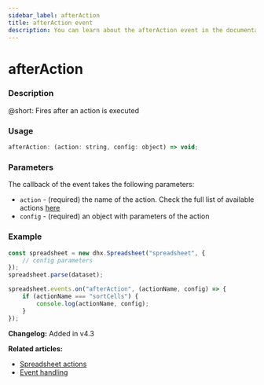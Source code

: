 ```yaml
---
sidebar_label: afterAction
title: afterAction event
description: You can learn about the afterAction event in the documentation of the DHTMLX JavaScript Spreadsheet library. Browse developer guides and API reference, try out code examples and live demos, and download a free 30-day evaluation version of DHTMLX Spreadsheet.
---
```


# afterAction

### Description

@short: Fires after an action is executed

### Usage

~~~jsx
afterAction: (action: string, config: object) => void;
~~~

### Parameters

The callback of the event takes the following parameters:

- `action` - (required) the name of the action. Check the full list of available actions [here](api/overview/actions_overview.md#list-of-actions)
- `config` - (required) an object with parameters of the action

### Example

~~~jsx {6-11}
const spreadsheet = new dhx.Spreadsheet("spreadsheet", {
    // config parameters
});
spreadsheet.parse(dataset);

spreadsheet.events.on("afterAction", (actionName, config) => {
    if (actionName === "sortCells") {
        console.log(actionName, config);
    }
});
~~~

**Changelog:** Added in v4.3

**Related articles:** 
- [Spreadsheet actions](api/overview/actions_overview.md)
- [Event handling](handling_events.md) 